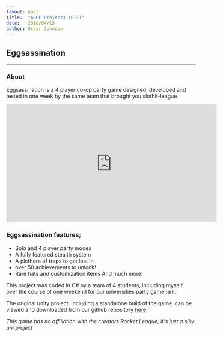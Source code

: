 ```yaml
---
layout: post
title:  "ASGE Projects (C++)"
date:   2018/04/15
author: Oscar Johnson
---
```

## Eggsassination

---
### About
Eggsassination is a 4 player co-op party game designed, developed and tested in one week by the same team that brought you slothit-league

<iframe width="560" height="315" src="https://www.youtube.com/embed/L6qPvoNR-c0" frameborder="0" allow="accelerometer; autoplay; encrypted-media; gyroscope; picture-in-picture" allowfullscreen></iframe>

### Eggsassination features;
- Solo and 4 player party modes
- A fully featured stealth system
- A plethora of traps to get lost in
- over 50 achievements to unlock!
- Rare hats and customization items
And much more!

This project was coded in C# by a team of 4 students, including myself, over the course of one weekend for our universities party game jam.

The original unity project, including a standalone build of the game, can be viewed and downloaded from our github repository [here](https://github.com/brynfduwe/Eggsassination). 

_This game has no affiliation with the creators Rocket League, it's just a silly uni project_
